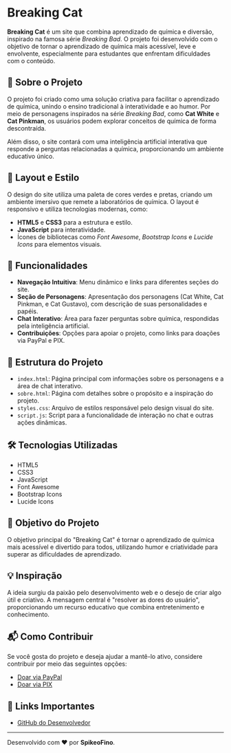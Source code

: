 ﻿# Breaking Cat

**Breaking Cat** é um site que combina aprendizado de química e diversão, inspirado na famosa série *Breaking Bad*. O projeto foi desenvolvido com o objetivo de tornar o aprendizado de química mais acessível, leve e envolvente, especialmente para estudantes que enfrentam dificuldades com o conteúdo.

## 📖 Sobre o Projeto

O projeto foi criado como uma solução criativa para facilitar o aprendizado de química, unindo o ensino tradicional à interatividade e ao humor. Por meio de personagens inspirados na série *Breaking Bad*, como **Cat White** e **Cat Pinkman**, os usuários podem explorar conceitos de química de forma descontraída. 

Além disso, o site contará com uma inteligência artificial interativa que responde a perguntas relacionadas a química, proporcionando um ambiente educativo único.

## 🎨 Layout e Estilo

O design do site utiliza uma paleta de cores verdes e pretas, criando um ambiente imersivo que remete a laboratórios de química. O layout é responsivo e utiliza tecnologias modernas, como:

- **HTML5** e **CSS3** para a estrutura e estilo.
- **JavaScript** para interatividade.
- Ícones de bibliotecas como *Font Awesome*, *Bootstrap Icons* e *Lucide Icons* para elementos visuais.

## 🚀 Funcionalidades

- **Navegação Intuitiva**: Menu dinâmico e links para diferentes seções do site.
- **Seção de Personagens**: Apresentação dos personagens (Cat White, Cat Pinkman, e Cat Gustavo), com descrição de suas personalidades e papéis.
- **Chat Interativo**: Área para fazer perguntas sobre química, respondidas pela inteligência artificial.
- **Contribuições**: Opções para apoiar o projeto, como links para doações via PayPal e PIX.
  
## 📂 Estrutura do Projeto

- `index.html`: Página principal com informações sobre os personagens e a área de chat interativo.
- `sobre.html`: Página com detalhes sobre o propósito e a inspiração do projeto.
- `styles.css`: Arquivo de estilos responsável pelo design visual do site.
- `script.js`: Script para a funcionalidade de interação no chat e outras ações dinâmicas.

## 🛠️ Tecnologias Utilizadas

- HTML5
- CSS3
- JavaScript
- Font Awesome
- Bootstrap Icons
- Lucide Icons

## 🎯 Objetivo do Projeto

O objetivo principal do "Breaking Cat" é tornar o aprendizado de química mais acessível e divertido para todos, utilizando humor e criatividade para superar as dificuldades de aprendizado. 

## 💡 Inspiração

A ideia surgiu da paixão pelo desenvolvimento web e o desejo de criar algo útil e criativo. A mensagem central é "resolver as dores do usuário", proporcionando um recurso educativo que combina entretenimento e conhecimento.

## 📬 Como Contribuir

Se você gosta do projeto e deseja ajudar a mantê-lo ativo, considere contribuir por meio das seguintes opções:

- [Doar via PayPal](https://www.paypal.com)
- [Doar via PIX](https://www.pix.com.br)

## 📎 Links Importantes

- [GitHub do Desenvolvedor](https://github.com/SpikeoFino)

---

Desenvolvido com ❤️ por **SpikeoFino**.

